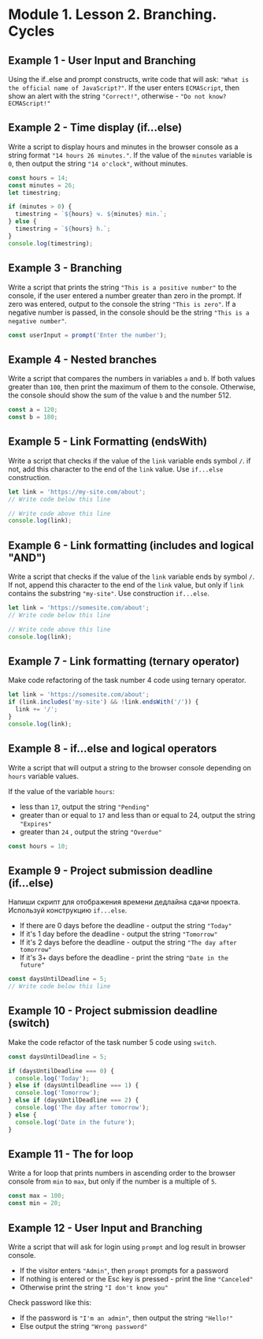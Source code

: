 # Module 1. Lesson 2. Branching. Cycles

## Example 1 - User Input and Branching

Using the if..else and prompt constructs, write code that will ask:
`"What is the official name of JavaScript?"`. If the user enters
`ECMAScript`, then show an alert with the string `"Correct!"`, otherwise -
`"Do not know? ECMAScript!"`

## Example 2 - Time display (if...else)

Write a script to display hours and minutes in the browser console as a string
format `"14 hours 26 minutes."`. If the value of the `minutes` variable is `0`, then
output the string `"14 o'clock"`, without minutes.

```js
const hours = 14;
const minutes = 26;
let timestring;

if (minutes > 0) {
  timestring = `${hours} ч. ${minutes} min.`;
} else {
  timestring = `${hours} h.`;
}
console.log(timestring);
```

## Example 3 - Branching

Write a script that prints the string `"This is a positive number"` to the console,
if the user entered a number greater than zero in the prompt. If zero was entered, output
to the console the string `"This is zero"`. If a negative number is passed, in the console
should be the string `"This is a negative number"`.

```js
const userInput = prompt('Enter the number');
```

## Example 4 - Nested branches

Write a script that compares the numbers in variables `a` and `b`. If both
values greater than `100`, then print the maximum of them to the console. Otherwise,
the console should show the sum of the value `b` and the number 512.

```js
const a = 120;
const b = 180;
```

## Example 5 - Link Formatting (endsWith)

Write a script that checks if the value of the `link` variable ends
symbol `/`. if not, add this character to the end of the `link` value. Use
`if...else` construction.

```js
let link = 'https://my-site.com/about';
// Write code below this line

// Write code above this line
console.log(link);
```

## Example 6 - Link formatting (includes and logical "AND")

Write a script that checks if the value of the `link` variable ends by
symbol `/`. If not, append this character to the end of the `link` value, but only
if `link` contains the substring `"my-site"`. Use construction
`if...else`.

```js
let link = 'https://somesite.com/about';
// Write code below this line

// Write code above this line
console.log(link);
```

## Example 7 - Link formatting (ternary operator)

Make code  refactoring of the  task number 4 code using ternary operator.

```js
let link = 'https://somesite.com/about';
if (link.includes('my-site') && !link.endsWith('/')) {
  link += '/';
}
console.log(link);
```

## Example 8 - if...else and logical operators 

Write a script that will output a string to the browser console depending on
`hours` variable values.

If the value of the variable `hours`:

- less than `17`, output the string `"Pending"`
- greater than or equal to `17` and less than or equal to 24, output the string `"Expires"`
- greater than `24` , output the string `"Overdue"`

```js
const hours = 10;
```

## Example 9 - Project submission deadline (if...else)

Напиши скрипт для отображения времени дедлайна сдачи проекта. Используй
конструкцию `if...else`.

- If there are 0 days before the deadline - output the string `"Today"`
- If it's 1 day before the deadline - output the string `"Tomorrow"`
- If it's 2 days before the deadline - output the string `"The day after tomorrow"`
- If it's 3+ days before the deadline - print the string `"Date in the future"`

```js
const daysUntilDeadline = 5;
// Write code below this line
```

## Example 10 - Project submission deadline (switch)

Make the code refactor of the task number 5 code using `switch`.

```js
const daysUntilDeadline = 5;

if (daysUntilDeadline === 0) {
  console.log('Today');
} else if (daysUntilDeadline === 1) {
  console.log('Tomorrow');
} else if (daysUntilDeadline === 2) {
  console.log('The day after tomorrow');
} else {
  console.log('Date in the future');
}
```

## Example 11 - The for loop 

Write a for loop that prints numbers in ascending order to the browser console from `min` 
to `max`, but only if the number is a multiple of `5`.

```js
const max = 100;
const min = 20;
```

## Example 12 - User Input and Branching 

Write a script that will ask for login using `prompt` and log
result in browser console.

- If the visitor enters `"Admin"`, then `prompt` prompts for a password
- If nothing is entered or the Esc key is pressed - print the line `"Canceled"`
- Otherwise print the string `"I don't know you"`

Check password like this:

- If the password is `"I'm an admin"`, then output the string `"Hello!"`
- Else output the string `"Wrong password"`
